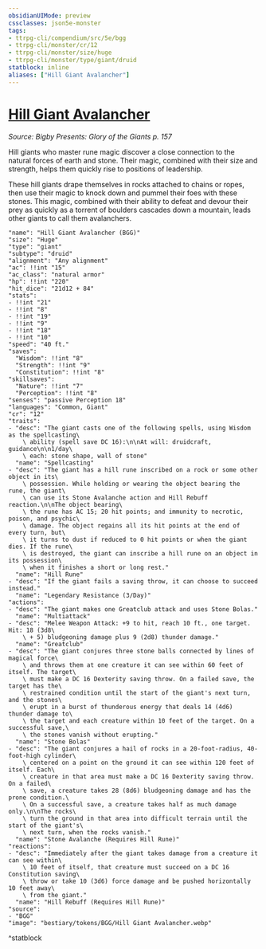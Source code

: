 ```yaml
---
obsidianUIMode: preview
cssclasses: json5e-monster
tags:
- ttrpg-cli/compendium/src/5e/bgg
- ttrpg-cli/monster/cr/12
- ttrpg-cli/monster/size/huge
- ttrpg-cli/monster/type/giant/druid
statblock: inline
aliases: ["Hill Giant Avalancher"]
---
```

# [Hill Giant Avalancher](3-Compendium\CLI\bestiary\giant/hill-giant-avalancher-bgg.md)
*Source: Bigby Presents: Glory of the Giants p. 157*  

Hill giants who master rune magic discover a close connection to the natural forces of earth and stone. Their magic, combined with their size and strength, helps them quickly rise to positions of leadership.

These hill giants drape themselves in rocks attached to chains or ropes, then use their magic to knock down and pummel their foes with these stones. This magic, combined with their ability to defeat and devour their prey as quickly as a torrent of boulders cascades down a mountain, leads other giants to call them avalanchers.

```statblock
"name": "Hill Giant Avalancher (BGG)"
"size": "Huge"
"type": "giant"
"subtype": "druid"
"alignment": "Any alignment"
"ac": !!int "15"
"ac_class": "natural armor"
"hp": !!int "220"
"hit_dice": "21d12 + 84"
"stats":
- !!int "21"
- !!int "8"
- !!int "19"
- !!int "9"
- !!int "18"
- !!int "10"
"speed": "40 ft."
"saves":
  "Wisdom": !!int "8"
  "Strength": !!int "9"
  "Constitution": !!int "8"
"skillsaves":
  "Nature": !!int "7"
  "Perception": !!int "8"
"senses": "passive Perception 18"
"languages": "Common, Giant"
"cr": "12"
"traits":
- "desc": "The giant casts one of the following spells, using Wisdom as the spellcasting\
    \ ability (spell save DC 16):\n\nAt will: druidcraft, guidance\n\n1/day\
    \ each: stone shape, wall of stone"
  "name": "Spellcasting"
- "desc": "The giant has a hill rune inscribed on a rock or some other object in its\
    \ possession. While holding or wearing the object bearing the rune, the giant\
    \ can use its Stone Avalanche action and Hill Rebuff reaction.\n\nThe object bearing\
    \ the rune has AC 15; 20 hit points; and immunity to necrotic, poison, and psychic\
    \ damage. The object regains all its hit points at the end of every turn, but\
    \ it turns to dust if reduced to 0 hit points or when the giant dies. If the rune\
    \ is destroyed, the giant can inscribe a hill rune on an object in its possession\
    \ when it finishes a short or long rest."
  "name": "Hill Rune"
- "desc": "If the giant fails a saving throw, it can choose to succeed instead."
  "name": "Legendary Resistance (3/Day)"
"actions":
- "desc": "The giant makes one Greatclub attack and uses Stone Bolas."
  "name": "Multiattack"
- "desc": "Melee Weapon Attack: +9 to hit, reach 10 ft., one target. Hit: 18 (3d8\
    \ + 5) bludgeoning damage plus 9 (2d8) thunder damage."
  "name": "Greatclub"
- "desc": "The giant conjures three stone balls connected by lines of magical force\
    \ and throws them at one creature it can see within 60 feet of itself. The target\
    \ must make a DC 16 Dexterity saving throw. On a failed save, the target has the\
    \ restrained condition until the start of the giant's next turn, and the stones\
    \ erupt in a burst of thunderous energy that deals 14 (4d6) thunder damage to\
    \ the target and each creature within 10 feet of the target. On a successful save,\
    \ the stones vanish without erupting."
  "name": "Stone Bolas"
- "desc": "The giant conjures a hail of rocks in a 20-foot-radius, 40-foot-high cylinder\
    \ centered on a point on the ground it can see within 120 feet of itself. Each\
    \ creature in that area must make a DC 16 Dexterity saving throw. On a failed\
    \ save, a creature takes 28 (8d6) bludgeoning damage and has the prone condition.\
    \ On a successful save, a creature takes half as much damage only.\n\nThe rocks\
    \ turn the ground in that area into difficult terrain until the start of the giant's\
    \ next turn, when the rocks vanish."
  "name": "Stone Avalanche (Requires Hill Rune)"
"reactions":
- "desc": "Immediately after the giant takes damage from a creature it can see within\
    \ 10 feet of itself, that creature must succeed on a DC 16 Constitution saving\
    \ throw or take 10 (3d6) force damage and be pushed horizontally 10 feet away\
    \ from the giant."
  "name": "Hill Rebuff (Requires Hill Rune)"
"source":
- "BGG"
"image": "bestiary/tokens/BGG/Hill Giant Avalancher.webp"
```
^statblock